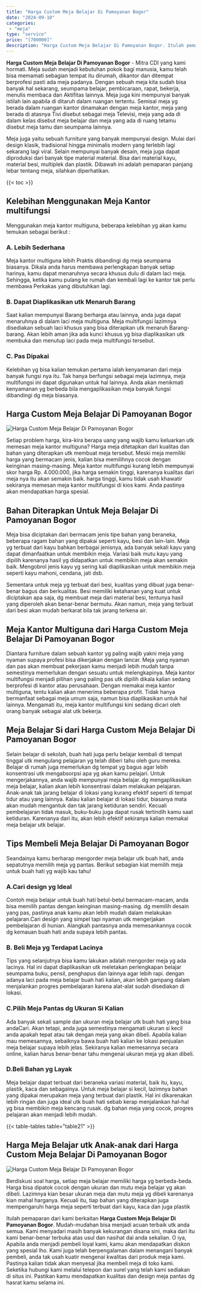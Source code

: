 ```yaml
---
title: "Harga Custom Meja Belajar Di Pamoyanan Bogor"
date: "2024-09-10"
categories:
 - "meja"
type: "service"
price: "[700000]"
description: "Harga Custom Meja Belajar Di Pamoyanan Bogor. Itulah pemaparan dari kami berkaitan **Harga Custom Meja Belajar Di Pamoyanan Bogor**. Mudah-mudahan bisa menja..."
---
```


**Harga Custom Meja Belajar Di Pamoyanan Bogor** - Mitra CDI yang kami hormati. Meja sudah menjadi kebutuhan pokok bagi manusia, kamu telah bisa memamati sebagian tempat itu dirumah, dikantor dan ditempat berprofesi pasti ada meja padanya. Dengan sebuah meja kita sudah bisa banyak hal sekarang, seumpama belajar, pembicaraan, rapat, bekerja, menulis membaca dan Aktifitas lainnya. Meja juga kini mempunyai banyak istilah lain apabila di ditaruh dalam ruangan tertentu. Semisal meja yg berada dalam ruangan kantor dinamakan dengan meja kantor, meja yang berada di atasnya Tivi disebut sebagai meja Televisi, meja yang ada di dalam kelas disebut meja belajar dan meja yang ada di ruang tetamu disebut meja tamu dan seumpama lainnya.

Meja juga yaitu sebuah furniture yang banyak mempunyai design. Mulai dari design klasik, tradisional hingga minimalis modern yang terlebih lagi sekarang lagi viral. Selain mempunyai banyak desain, meja juga dapat diproduksi dari banyak tipe material material. Bisa dari material kayu, material besi, multiplek dan plastik. Dibawah ini adalah pemaparan panjang lebar tentang meja, silahkan diperhatikan.

{{< toc >}}

## Kelebihan Menggunakan Meja Kantor multifungsi

Menggunakan meja kantor multiguna, beberapa kelebihan yg akan kamu temukan sebagai berikut :

### A. Lebih Sederhana

Meja kantor multiguna lebih Praktis dibandingi dg meja seumpama biasanya. Dikala anda harus membawa perlengkapan banyak setiap harinya, kamu dapat menaruhnya secara khusus dulu di dalam laci meja. Sehingga, ketika kamu pulang ke rumah dan kembali lagi ke kantor tak perlu membawa Perkakas yang dibutuhkan lagi.

### B. Dapat Diaplikasikan utk Menaruh Barang

Saat kalian mempunyai Barang berharga atau lainnya, anda juga dapat menaruhnya di dalam laci meja multiguna. Meja multifungsi lazimnya disediakan sebuah laci khusus yang bisa diterapkan utk menaruh Barang-barang. Akan lebih aman jika ada kunci khusus yg bisa diaplikasikan utk membuka dan menutup laci pada meja multifungsi tersebut.

### C. Pas Dipakai

Kelebihan yg bisa kalian temukan pertama ialah kenyamanan dari meja banyak fungsi nya itu. Tak hanya berfungsi sebagai meja lazimnya, meja multifungsi ini dapat digunakan untuk hal lainnya. Anda akan menikmati kenyamanan yg berbeda bila mengaplikasikan meja banyak fungsi dibandingi dg meja biasanya.

## Harga Custom Meja Belajar Di Pamoyanan Bogor

![Harga Custom Meja Belajar Di Pamoyanan Bogor](/images/meja/meja-dewasa-017.jpg)

Setiap problem harga, kira-kira berapa uang yang wajib kamu keluarkan utk memesan meja kantor multiguna? Harga meja ditetapkan dari kualitas dan bahan yang diterapkan utk membuat meja tersebut. Meski meja memiliki harga yang bermacam jenis, kalian bisa memilihnya cocok dengan keinginan masing-masing. Meja kantor multifungsi kurang lebih mempunyai skor harga Rp. 4.000.000, jika harga semakin tinggi, karenanya kualitas dari meja nya itu akan semakin baik. harga tinggi, kamu tidak usah khawatir sekiranya memesan meja kantor multifungsi di kios kami. Anda pastinya akan mendapatkan harga spesial.

## Bahan Diterapkan Untuk Meja Belajar Di Pamoyanan Bogor

Meja bisa diciptakan dari bermacam jenis tipe bahan yang beraneka, beberapa ragam bahan yang dipakai seperti kayu, besi dan lain-lain. Meja yg terbuat dari kayu bahkan berbagai jenisnya, ada banyak sekali kayu yang dapat dimanfaatkan untuk membikin meja. Variasi baik mutu kayu yang dipilih karenanya hasil yg didapatkan untuk membikin meja akan semakin baik. Mengobrol jenis kayu yg sering kali diaplikasikan untuk membikin meja seperti kayu mahoni, cendana, jati dsb.

Sementara untuk meja yg terbuat dari besi, kualitas yang dibuat juga benar-benar bagus dan berkualitas. Besi memiliki ketahanan yang kuat untuk diciptakan apa saja, dg membuat meja dari material besi, tentunya hasil yang diperoleh akan benar-benar bermutu. Akan namun, meja yang terbuat dari besi akan mudah berkarat bila tak jarang terkena air.

## Meja Kantor Multiguna dari Harga Custom Meja Belajar Di Pamoyanan Bogor

Diantara furniture dalam sebuah kantor yg paling wajib yakni meja yang nyaman supaya profesi bisa dikerjakan dengan lancar. Meja yang nyaman dan pas akan membuat pekerjaan kamu menjadi lebih mudah tanpa semestinya memerlukan dengan sesuatu untuk melengkapinya. Meja kantor multifungsi menjadi pilihan yang paling pas utk dipilih dikala kalian sedang berprofesi di kantor atau perusahaan. Dengan memakai meja kantor multiguna, tentu kalian akan menerima beberapa profit. Tidak hanya bermanfaat sebagai meja umum saja, namun bisa diaplikasikan untuk hal lainnya. Mengamati itu, meja kantor multifungsi kini sedang dicari oleh orang banyak sebagai alat utk bekerja.

## Meja Belajar Si dari Harga Custom Meja Belajar Di Pamoyanan Bogor

Selain belajar di sekolah, buah hati juga perlu belajar kembali di tempat tinggal utk mengulang pelajaran yg telah diberi tahu oleh guru mereka. Belajar di rumah juga memerlukan dg tempat yg bagus agar lebih konsentrasi utk mengabsorpsi apa yg akan kamu pelajari. Untuk mengerjakannya, anda wajib mempunyai meja belajar. dg mengaplikasikan meja belajar, kalian akan lebih konsentrasi dalam melakukan pelajaran. Anak-anak tak jarang belajar di lokasi yang kurang efektif seperti di tempat tidur atau yang lainnya. Kalau kalian belajar di lokasi tidur, biasanya mata akan mudah mengantuk dan tak jarang ketiduran sendiri. Kecuali pembelajaran tidak masuk, buku-buku juga dapat rusak tertindih kamu saat ketiduran. Karenanya dari itu, akan lebih efektif sekiranya kalian memakai meja belajar utk belajar.

## Tips Membeli Meja Belajar Di Pamoyanan Bogor

Seandainya kamu berharap mengorder meja belajar utk buah hati, anda sepatutnya memilih meja yg pantas. Berikut sebagian kiat memilih meja untuk buah hati yg wajib kau tahu!

### A.Cari design yg Ideal

Contoh meja belajar untuk buah hati betul-betul bermacam-macam, anda bisa memilih pantas dengan keinginan masing-masing. dg memilih desain yang pas, pastinya anak kamu akan lebih mudah dalam melakukan pelajaran.Cari design yang simpel tapi nyaman utk mengerjakan pembelajaran di hunian. Alangkah pantasnya anda memesankannya cocok dg kemauan buah hati anda supaya lebih pantas.

### B. Beli Meja yg Terdapat Lacinya

Tips yang selanjutnya bisa kamu lakukan adalah mengorder meja yg ada lacinya. Hal ini dapat diaplikasikan utk meletakan perlengkapan belajar seumpama buku, pensil, penghapus dan lainnya agar lebih rapi. dengan adanya laci pada meja belajar buah hati kalian, akan lebih gampang dalam menjalankan progres pembelajaran karena alat-alat sudah disediakan di lokasi.

### C.Pilih Meja Pantas dg Ukuran Si Kalian

Ada banyak sekali sample dan ukuran meja belajar utk buah hati yang bisa andaCari. Akan tetapi, anda juga semestinya mengamati ukuran si kecil anda apakah tepat atau tak dengan meja yang akan dibeli. Apabila kalian mau memesannya, sebaiknya bawa buah hati kalian ke lokasi penjualan meja belajar supaya lebih jelas. Sekiranya kalian memesannya secara online, kalian harus benar-benar tahu mengenai ukuran meja yg akan dibeli.

### D.Beli Bahan yg Layak

Meja belajar dapat terbuat dari beraneka variasi material, baik itu, kayu, plastik, kaca dan sebagainya. Untuk meja belajar si kecil, lazimnya bahan yang dipakai merupakan meja yang terbuat dari plastik. Hal ini dikarenakan lebih ringan dan juga ideal utk buah hati sebab kerap menjalankan hal-hal yg bisa membikin meja kencang rusak. dg bahan meja yang cocok, progres pelajaran akan menjadi lebih mudah.

{{< table-tables table="table21" >}}

## Harga Meja Belajar utk Anak-anak dari Harga Custom Meja Belajar Di Pamoyanan Bogor

![Harga Custom Meja Belajar Di Pamoyanan Bogor](/images/meja/meja-anak-013.jpg)

Berdiskusi soal harga, setiap meja belajar memiliki harga yg berbeda-beda. Harga bisa dipatok cocok dengan ukuran dan mutu meja belajar yg akan dibeli. Lazimnya kian besar ukuran meja dan mutu meja yg dibeli karenanya kian mahal harganya. Kecuali itu, tiap bahan yang diterapkan juga mempengaruhi harga meja seperti terbuat dari kayu, kaca dan juga plastik

Itulah pemaparan dari kami berkaitan **Harga Custom Meja Belajar Di Pamoyanan Bogor**. Mudah-mudahan bisa menjadi acuan terbaik utk anda semua. Kami menyadari masih banyak kekurangan disana sini, maka dari itu kami benar-benar terbuka atas usul dan nasihat dai anda sekalian. O iya, Apabila anda menjadi pembeli loyal kami, kamu akan mendapatkan diskon yang spesial lho. Kami juga telah berpengalaman dalam menangani banyak pembeli, anda tak usah kuatir mengenai kwalitas dari produk meja kami. Pastinya kalian tidak akan menyesal jika membeli meja di toko kami. Seketika hubungi kami melalui telepon dan surel yang telah kami sediakan di situs ini. Pastikan kamu mendapatkan kualitas dan design meja pantas dg hasrat kamu selama ini.
